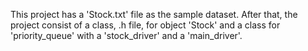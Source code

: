 This project has a 'Stock.txt' file as the sample dataset. After that, the project consist of a class, .h file, for object 'Stock' and 
a class for 'priority_queue' with a 'stock_driver' and a 'main_driver'.
